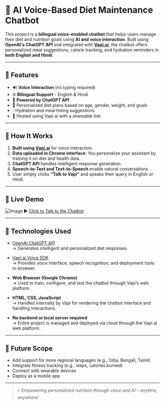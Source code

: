 # 🥗 AI Voice-Based Diet Maintenance Chatbot

This project is a **bilingual voice-enabled chatbot** that helps users manage their diet and nutrition goals using **AI and voice interaction**. Built using **OpenAI's ChatGPT API** and integrated with **[Vapi.ai](https://vapi.ai)**, the chatbot offers personalized meal suggestions, calorie tracking, and hydration reminders in **both English and Hindi**.

---

## 🌟 Features

- 🔊 **Voice Interaction** (no typing required)
- 🌐 **Bilingual Support** – English & Hindi
- 🧠 **Powered by ChatGPT API**
- 🍛 Personalized diet plans based on age, gender, weight, and goals
- 💧 Hydration and meal timing suggestions
- 🎯 Hosted using Vapi.ai with a shareable link

---

## 🚀 How It Works

1. **Built using [Vapi.ai](https://vapi.ai)** for voice interaction.
2. **Data uploaded in Chrome interface**: You personalize your assistant by training it on diet and health data.
3. **ChatGPT API** handles intelligent response generation.
4. **Speech-to-Text and Text-to-Speech** enable natural conversations.
5. User simply clicks **“Talk to Vapi”** and speaks their query in English or Hindi.

---

## 🔗 Live Demo
![Image](https://github.com/user-attachments/assets/ac75d2f1-cc09-4795-9f28-4786b45cbc8c)
▶️ [Click to Talk to the Chatbot](https://vapi.ai?demo=true&shareKey=9fd88c16-fb27-4c26-8baf-14fd8f737f3c&assistantId=e28f8198-431f-44b5-af46-d448ae273da8)

---

## 🧠 Technologies Used

- [OpenAI ChatGPT API](https://platform.openai.com/docs)  
  → Generates intelligent and personalized diet responses.

- [Vapi.ai Voice SDK](https://vapi.ai)  
  → Provides voice interface, speech recognition, and deployment tools in-browser.

- **Web Browser (Google Chrome)**  
  → Used to train, configure, and test the chatbot through Vapi’s web platform.

- **HTML, CSS, JavaScript**  
  → Handled internally by Vapi for rendering the chatbot interface and handling interactions.

- **No backend or local server required**  
  → Entire project is managed and deployed via cloud through the Vapi.ai web platform.


---

## 🔮 Future Scope

- Add support for more regional languages (e.g., Odia, Bengali, Tamil)
- Integrate fitness tracking (e.g., steps, calories burned)
- Connect with wearable devices
- Deploy as a mobile app

---

> ⚡ *Empowering personalized nutrition through voice and AI – anytime, anywhere!*

